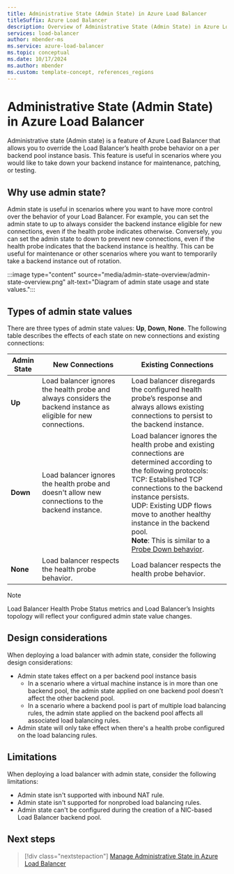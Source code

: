 ```yaml
---
title: Administrative State (Admin State) in Azure Load Balancer
titleSuffix: Azure Load Balancer
description: Overview of Administrative State (Admin State) in Azure Load Balancer.
services: load-balancer
author: mbender-ms
ms.service: azure-load-balancer
ms.topic: conceptual
ms.date: 10/17/2024
ms.author: mbender
ms.custom: template-concept, references_regions
---
```


# Administrative State (Admin State) in Azure Load Balancer

Administrative state (Admin state) is a feature of Azure Load Balancer that allows you to override the Load Balancer’s health probe behavior on a per backend pool instance basis. This feature is useful in scenarios where you would like to take down your backend instance for maintenance, patching, or testing.

## Why use admin state? 

Admin state is useful in scenarios where you want to have more control over the behavior of your Load Balancer. For example, you can set the admin state to up to always consider the backend instance eligible for new connections, even if the health probe indicates otherwise. Conversely, you can set the admin state to down to prevent new connections, even if the health probe indicates that the backend instance is healthy. This can be useful for maintenance or other scenarios where you want to temporarily take a backend instance out of rotation.

:::image type="content" source="media/admin-state-overview/admin-state-overview.png" alt-text="Diagram of admin state usage and state values.":::

## Types of admin state values 

There are three types of admin state values: **Up**, **Down**, **None**. The following table describes the effects of each state on new connections and existing connections:

| **Admin State** | **New Connections** | **Existing Connections** |
|-------------|-----------------|----------------------|
| **Up**         | Load balancer ignores the health probe and always considers the backend instance as eligible for new connections. | Load balancer disregards the configured health probe’s response and always allows existing connections to persist to the backend instance.|
| **Down**       | Load balancer ignores the health probe and doesn't allow new connections to the backend instance. | Load balancer ignores the health probe and existing connections are determined according to the following protocols: </br>TCP: Established TCP connections to the backend instance persists.</br>UDP: Existing UDP flows move to another healthy instance in the backend pool.</br> **Note**: This is similar to a [Probe Down behavior](load-balancer-custom-probe-overview.md#probe-down-behavior).   |
| **None**       | Load balancer respects the health probe behavior. | Load balancer respects the health probe behavior. |

> [!NOTE]
> Load Balancer Health Probe Status metrics and Load Balancer’s Insights topology will reflect your configured admin state value changes.

## Design considerations

When deploying a load balancer with admin state, consider the following design considerations:

- Admin state takes effect on a per backend pool instance basis
  - In a scenario where a virtual machine instance is in more than one backend pool, the admin state applied on one backend pool doesn't affect the other backend pool.
  - In a scenario where a backend pool is part of multiple load balancing rules, the admin state applied on the backend pool affects all associated load balancing rules. 
- Admin state will only take effect when there's a health probe configured on the load balancing rules.      

## Limitations

When deploying a load balancer with admin state, consider the following limitations:

- Admin state isn't supported with inbound NAT rule. 
- Admin state isn't supported for nonprobed load balancing rules.
- Admin state can't be configured during the creation of a NIC-based Load Balancer backend pool. 


## Next steps

> [!div class="nextstepaction"]
> [Manage Administrative State in Azure Load Balancer](manage-admin-state-how-to.md)
